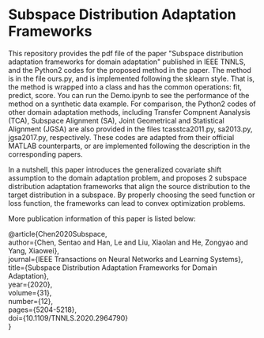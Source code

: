 # Subspace Distribution Adaptation Frameworks

This repository provides the pdf file of the paper "Subspace distribution adaptation frameworks for domain adaptation" published in IEEE TNNLS, and the Python2 codes for the proposed method in the paper. The method is in the file ours.py, and is implemented following the sklearn style. That is, the method is wrapped into a class and has the common operations: fit, predict, score. You can run the Demo.ipynb to see the performance of the method on a synthetic data example. For comparison, the Python2 codes of other domain adaptation methods, including Transfer Compnent Aanalysis (TCA), Subspace Alignment (SA), Joint Geometrical and Statistical Alignment (JGSA) are also provided in the files tcasstca2011.py, sa2013.py, jgsa2017.py, respectively. These codes are adapted from their official MATLAB counterparts, or are implemented following the description in the corresponding papers.  

In a nutshell, this paper introduces the generalized covariate shift assumption to the domain adaptation problem, and proposes 2 subspace distribution adaptation frameworks that align the source distribution to the target distribution in a subspace. By properly choosing the seed function or loss function, the frameworks can lead to convex optimization problems.


More publication information of this paper is listed below: 

@article{Chen2020Subspace,  
  author={Chen, Sentao and Han, Le and Liu, Xiaolan and He, Zongyao and Yang, Xiaowei},  
  journal={IEEE Transactions on Neural Networks and Learning Systems},   
  title={Subspace Distribution Adaptation Frameworks for Domain Adaptation},   
  year={2020},  
  volume={31},  
  number={12},  
  pages={5204-5218},  
  doi={10.1109/TNNLS.2020.2964790}  
  }
